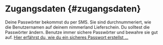 # **Zugangsdaten** {#zugangsdaten}

Deine Passwörter bekommst du per SMS. Sie sind durchnummeriert, wie die Benutzernamen auf deinem nimmerland Lieferschein. Du solltest die Passwörter ändern. Benutze immer sichere Passwörter und bewahre sie gut auf. <u>Hier erfährst du, wie du ein sicheres Passwort erstellst …</u>